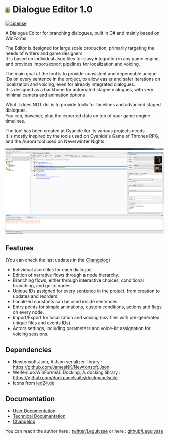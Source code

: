 # ![Icon](/Icons/led24/bookmark_book.png) Dialogue Editor 1.0 
[![License](https://img.shields.io/badge/License-Apache%202.0-blue.svg)](https://opensource.org/licenses/Apache-2.0)

A Dialogue Editor for branching dialogues, built in C# and mainly based on WinForms.  

The Editor is designed for large scale production, primarily targeting the needs of writers and game designers.  
It is based on individual Json files for easy integration in any game engine, and provides import/export pipelines for localization and voicing.  

The main goal of the tool is to provide consistent and dependable unique IDs on every sentence in the project, to allow easier and safer iterations on localization and voicing, even for already integrated dialogues.  
It is designed as a backbone for automated staged dialogues, with very minimal camera and animation options.  

What it does NOT do, is to provide tools for timelines and advanced staged dialogues.    
You can, however, plug the exported data on top of your game engine timelines.

The tool has been created at Cyanide for its various projects needs.  
It is mostly inspired by the tools used on Cyanide's Game of Thrones RPG, and the Aurora tool used on Neverwinter Nights.

![Screenshot](/Docs/DemoScreenshot.png)

## Features
(You can check the last updates in the [Changelog](/Docs/Changelog.md))

- Individual Json files for each dialogue.
- Edition of narrative flows through a node hierarchy.
- Branching flows, either through interactive choices, conditional branching, and go-to nodes.
- Unique IDs assigned for every sentence in the project, from creation to updates and reorders.
- Localized constants can be used inside sentences.
- Entry points for simple animations, custom conditions, actions and flags on every node.
- Import/Export for localization and voicing (csv files with pre-generated unique files and events IDs).
- Actors settings, including parameters and voice-kit assignation for voicing sessions.

## Dependencies
- Newtonsoft.Json, A Json serializer library : https://github.com/JamesNK/Newtonsoft.Json
- WeifenLuo.WinFormsUI.Docking, A docking library : https://github.com/dockpanelsuite/dockpanelsuite
- Icons from [led24.de](http://www.led24.de/)

## Documentation
- [User Documentation](/Docs/UserDocumentation.pdf)
- [Technical Documentation](/Docs/TechnicalDocumentation.pdf)
- [Changelog](/Docs/Changelog.md)

You can reach the author here : [twitter/Legulysse](https://twitter.com/legulysse) or here : [github/Legulysse](https://github.com/Legulysse)
